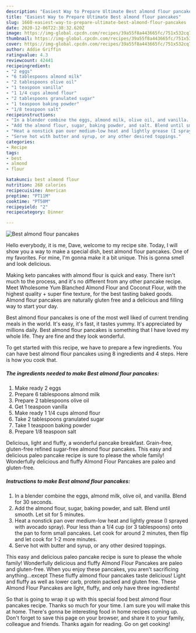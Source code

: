 ```yaml
---
description: "Easiest Way to Prepare Ultimate Best almond flour pancakes"
title: "Easiest Way to Prepare Ultimate Best almond flour pancakes"
slug: 1660-easiest-way-to-prepare-ultimate-best-almond-flour-pancakes
date: 2020-12-06T22:38:32.620Z
image: https://img-global.cpcdn.com/recipes/39a55f8a443665fc/751x532cq70/best-almond-flour-pancakes-recipe-main-photo.jpg
thumbnail: https://img-global.cpcdn.com/recipes/39a55f8a443665fc/751x532cq70/best-almond-flour-pancakes-recipe-main-photo.jpg
cover: https://img-global.cpcdn.com/recipes/39a55f8a443665fc/751x532cq70/best-almond-flour-pancakes-recipe-main-photo.jpg
author: Addie Griffin
ratingvalue: 4.3
reviewcount: 42441
recipeingredient:
- "2 eggs"
- "6 tablespoons almond milk"
- "2 tablespoons olive oil"
- "1 teaspoon vanilla"
- "1 1/4 cups almond flour"
- "2 tablespoons granulated sugar"
- "1 teaspoon baking powder"
- "1/8 teaspoon salt"
recipeinstructions:
- "In a blender combine the eggs, almond milk, olive oil, and vanilla. Blend for 30 seconds."
- "Add the almond flour, sugar, baking powder, and salt. Blend until smooth. Let sit for 5 minutes."
- "Heat a nonstick pan over medium-low heat and lightly grease (I sprayed with avocado spray). Pour less than a 1/4 cup (or 3 tablespoons) onto the pan to form small pancakes. Let cook for around 2 minutes, then flip and let cook for 1-2 more minutes."
- "Serve hot with butter and syrup, or any other desired toppings."
categories:
- Recipe
tags:
- best
- almond
- flour

katakunci: best almond flour 
nutrition: 268 calories
recipecuisine: American
preptime: "PT11M"
cooktime: "PT50M"
recipeyield: "2"
recipecategory: Dinner

---
```



![Best almond flour pancakes](https://img-global.cpcdn.com/recipes/39a55f8a443665fc/751x532cq70/best-almond-flour-pancakes-recipe-main-photo.jpg)

Hello everybody, it is me, Dave, welcome to my recipe site. Today, I will show you a way to make a special dish, best almond flour pancakes. One of my favorites. For mine, I'm gonna make it a bit unique. This is gonna smell and look delicious.

Making keto pancakes with almond flour is quick and easy. There isn&#39;t much to the process, and it&#39;s no different from any other pancake recipe. Meet Wholesome Yum Blanched Almond Flour and Coconut Flour, with the highest quality + super fine texture, for the best tasting baked goods. Almond flour pancakes are naturally gluten free and a delicious and filling way to start your day.

Best almond flour pancakes is one of the most well liked of current trending meals in the world. It's easy, it's fast, it tastes yummy. It's appreciated by millions daily. Best almond flour pancakes is something that I have loved my whole life. They are fine and they look wonderful.


To get started with this recipe, we have to prepare a few ingredients. You can have best almond flour pancakes using 8 ingredients and 4 steps. Here is how you cook that.

<!--inarticleads1-->

##### The ingredients needed to make Best almond flour pancakes:

1. Make ready 2 eggs
1. Prepare 6 tablespoons almond milk
1. Prepare 2 tablespoons olive oil
1. Get 1 teaspoon vanilla
1. Make ready 1 1/4 cups almond flour
1. Take 2 tablespoons granulated sugar
1. Take 1 teaspoon baking powder
1. Prepare 1/8 teaspoon salt


Delicious, light and fluffy, a wonderful pancake breakfast. Grain-free, gluten-free refined sugar-free almond flour pancakes. This easy and delicious paleo pancake recipe is sure to please the whole family! Wonderfully delicious and fluffy Almond Flour Pancakes are paleo and gluten-free. 

<!--inarticleads2-->

##### Instructions to make Best almond flour pancakes:

1. In a blender combine the eggs, almond milk, olive oil, and vanilla. Blend for 30 seconds.
1. Add the almond flour, sugar, baking powder, and salt. Blend until smooth. Let sit for 5 minutes.
1. Heat a nonstick pan over medium-low heat and lightly grease (I sprayed with avocado spray). Pour less than a 1/4 cup (or 3 tablespoons) onto the pan to form small pancakes. Let cook for around 2 minutes, then flip and let cook for 1-2 more minutes.
1. Serve hot with butter and syrup, or any other desired toppings.


This easy and delicious paleo pancake recipe is sure to please the whole family! Wonderfully delicious and fluffy Almond Flour Pancakes are paleo and gluten-free. When you enjoy these pancakes, you aren&#39;t sacrificing anything…except These fluffy almond flour pancakes taste delicious! Light and fluffy as well as lower carb, protein packed and gluten free. These Almond Flour Pancakes are light, fluffy, and only have three ingredients! 

So that is going to wrap it up with this special food best almond flour pancakes recipe. Thanks so much for your time. I am sure you will make this at home. There's gonna be interesting food in home recipes coming up. Don't forget to save this page on your browser, and share it to your family, colleague and friends. Thanks again for reading. Go on get cooking!
